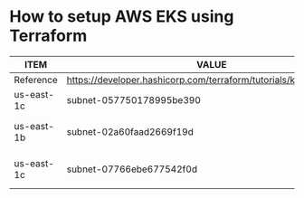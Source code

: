 # How to setup AWS EKS using Terraform

| ITEM | VALUE | NOTES |
|---|---|---|
Reference | https://developer.hashicorp.com/terraform/tutorials/kubernetes/eks | |
us-east-1c | subnet-057750178995be390 | web-access-c |
us-east-1b | subnet-02a60faad2669f19d | web-processing-b |
us-east-1c | subnet-07766ebe677542f0d | web-processing-c |
